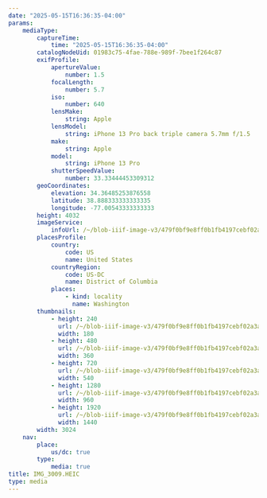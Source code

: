 ```yaml
---
date: "2025-05-15T16:36:35-04:00"
params:
    mediaType:
        captureTime:
            time: "2025-05-15T16:36:35-04:00"
        catalogNodeUid: 01983c75-4fae-788e-989f-7bee1f264c87
        exifProfile:
            apertureValue:
                number: 1.5
            focalLength:
                number: 5.7
            iso:
                number: 640
            lensMake:
                string: Apple
            lensModel:
                string: iPhone 13 Pro back triple camera 5.7mm f/1.5
            make:
                string: Apple
            model:
                string: iPhone 13 Pro
            shutterSpeedValue:
                number: 33.33444453309312
        geoCoordinates:
            elevation: 34.36485253876558
            latitude: 38.888333333333335
            longitude: -77.00543333333333
        height: 4032
        imageService:
            infoUrl: /~/blob-iiif-image-v3/479f0bf9e8ff0b1fb4197cebf02a3a10267d742b5945341d333aec32052948d9/info.json
        placesProfile:
            country:
                code: US
                name: United States
            countryRegion:
                code: US-DC
                name: District of Columbia
            places:
                - kind: locality
                  name: Washington
        thumbnails:
            - height: 240
              url: /~/blob-iiif-image-v3/479f0bf9e8ff0b1fb4197cebf02a3a10267d742b5945341d333aec32052948d9/full/180%2C240/0/default.jpg
              width: 180
            - height: 480
              url: /~/blob-iiif-image-v3/479f0bf9e8ff0b1fb4197cebf02a3a10267d742b5945341d333aec32052948d9/full/360%2C480/0/default.jpg
              width: 360
            - height: 720
              url: /~/blob-iiif-image-v3/479f0bf9e8ff0b1fb4197cebf02a3a10267d742b5945341d333aec32052948d9/full/540%2C720/0/default.jpg
              width: 540
            - height: 1280
              url: /~/blob-iiif-image-v3/479f0bf9e8ff0b1fb4197cebf02a3a10267d742b5945341d333aec32052948d9/full/960%2C1280/0/default.jpg
              width: 960
            - height: 1920
              url: /~/blob-iiif-image-v3/479f0bf9e8ff0b1fb4197cebf02a3a10267d742b5945341d333aec32052948d9/full/1440%2C1920/0/default.jpg
              width: 1440
        width: 3024
    nav:
        place:
            us/dc: true
        type:
            media: true
title: IMG_3009.HEIC
type: media
---
```

